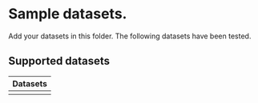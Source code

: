 Sample datasets.
================

Add your datasets in this folder. The following datasets have been tested.

Supported datasets
------------------

|   Datasets    |
|---------------|
|               |
